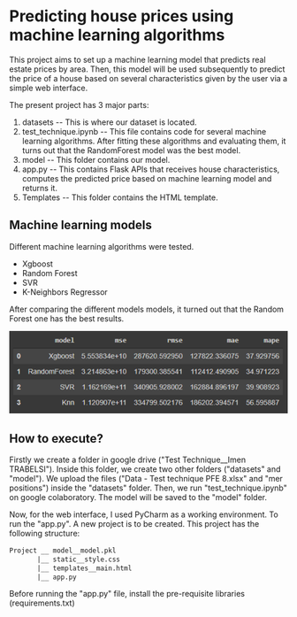 # Predicting house prices using machine learning algorithms

This project aims to set up a machine learning model that predicts real estate prices by area.
Then, this model will be used subsequently to predict the price of a house based on several characteristics given by the user via a simple web interface.

The present project has 3 major parts:
1.  datasets -- This is where our dataset is located.
2.  test_technique.ipynb -- This file contains code for several machine learning algorithms. After fitting these algorithms and evaluating them, it turns out that the RandomForest model was the best model. 
3.  model -- This folder contains our model.
3.  app.py -- This contains Flask APIs that receives house characteristics, computes the predicted price based on machine learning model and returns it.
4.  Templates -- This folder contains the HTML template.

## Machine learning models
Different machine learning algorithms were tested.
  -  Xgboost
  -  Random Forest
  -  SVR
  -  K-Neighbors Regressor

After comparing the different models models, it turned out that the Random Forest one has the best results.

  ![plot](./results.png)

## How to execute?

Firstly we create a folder in google drive ("Test Technique__Imen TRABELSI"). Inside this folder, we create two other folders ("datasets" and "model"). We upload the files ("Data - Test technique PFE 8.xlsx" and "mer positions") inside the "datasets" folder.
Then, we run "test_technique.ipynb" on google colaboratory.
The model will be saved to the "model" folder.


Now, for the web interface, I used PyCharm as a working environment. To run the "app.py". A new project is to be created. This project has the following structure:

    Project __ model__model.pkl
           |__ static__style.css
           |__ templates__main.html
           |__ app.py

Before running the "app.py" file, install the pre-requisite libraries (requirements.txt)
